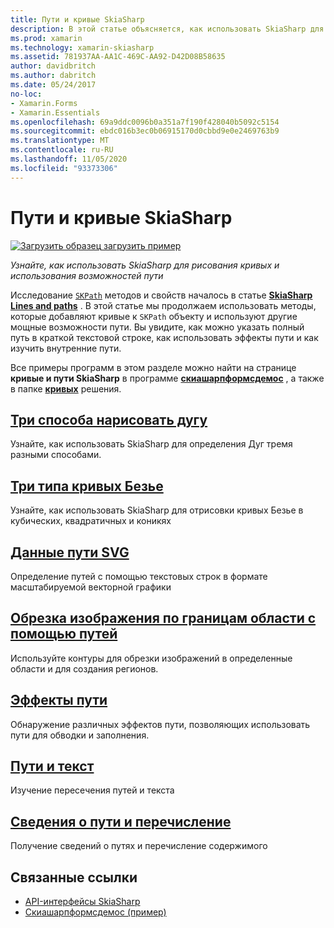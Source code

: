 ```yaml
---
title: Пути и кривые SkiaSharp
description: В этой статье объясняется, как использовать SkiaSharp для рисования кривых и использования возможностей пути в Xamarin.Forms приложениях, а также демонстрируется пример кода.
ms.prod: xamarin
ms.technology: xamarin-skiasharp
ms.assetid: 781937AA-AA1C-469C-AA92-D42D08B58635
author: davidbritch
ms.author: dabritch
ms.date: 05/24/2017
no-loc:
- Xamarin.Forms
- Xamarin.Essentials
ms.openlocfilehash: 69a9ddc0096b0a351a7f190f428040b5092c5154
ms.sourcegitcommit: ebdc016b3ec0b06915170d0cbbd9e0e2469763b9
ms.translationtype: MT
ms.contentlocale: ru-RU
ms.lasthandoff: 11/05/2020
ms.locfileid: "93373306"
---
```

# <a name="skiasharp-curves-and-paths"></a>Пути и кривые SkiaSharp

[![Загрузить образец](~/media/shared/download.png) загрузить пример](/samples/xamarin/xamarin-forms-samples/skiasharpforms-demos)

_Узнайте, как использовать SkiaSharp для рисования кривых и использования возможностей пути_

Исследование [`SKPath`](xref:SkiaSharp.SKPath) методов и свойств началось в статье [**SkiaSharp Lines and paths**](../paths/index.md) . В этой статье мы продолжаем использовать методы, которые добавляют кривые к `SKPath` объекту и используют другие мощные возможности пути. Вы увидите, как можно указать полный путь в краткой текстовой строке, как использовать эффекты пути и как изучить внутренние пути.

Все примеры программ в этом разделе можно найти на странице **кривые и пути SkiaSharp** в программе [**скиашарпформсдемос**](/samples/xamarin/xamarin-forms-samples/skiasharpforms-demos) , а также в папке [**кривых**](https://github.com/xamarin/xamarin-forms-samples/tree/master/SkiaSharpForms/Demos/Demos/SkiaSharpFormsDemos/Curves) решения.

## <a name="three-ways-to-draw-an-arc"></a>[Три способа нарисовать дугу](arcs.md)

Узнайте, как использовать SkiaSharp для определения Дуг тремя разными способами.

## <a name="three-types-of-bzier-curves"></a>[Три типа кривых Безье](beziers.md)

Узнайте, как использовать SkiaSharp для отрисовки кривых Безье в кубических, квадратичных и коникях

## <a name="svg-path-data"></a>[Данные пути SVG](path-data.md)

Определение путей с помощью текстовых строк в формате масштабируемой векторной графики

## <a name="clipping-with-paths-and-regions"></a>[Обрезка изображения по границам области с помощью путей](clipping.md)

Используйте контуры для обрезки изображений в определенные области и для создания регионов.

## <a name="path-effects"></a>[Эффекты пути](effects.md)

Обнаружение различных эффектов пути, позволяющих использовать пути для обводки и заполнения.

## <a name="paths-and-text"></a>[Пути и текст](text-paths.md)

Изучение пересечения путей и текста

## <a name="path-information-and-enumeration"></a>[Сведения о пути и перечисление](information.md)

Получение сведений о путях и перечисление содержимого

## <a name="related-links"></a>Связанные ссылки

- [API-интерфейсы SkiaSharp](/dotnet/api/skiasharp)
- [Скиашарпформсдемос (пример)](/samples/xamarin/xamarin-forms-samples/skiasharpforms-demos)